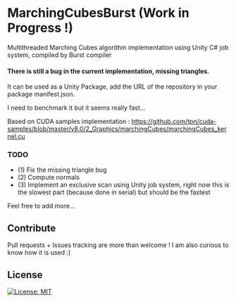 # MarchingCubesBurst (Work in Progress !)

Multithreaded Marching Cubes algorithm implementation using Unity C# job system, compiled by Burst compiler

#### There is still a bug in the current implementation, missing triangles.

It can be used as a Unity Package, add the URL of the repository in your package manifest.json.

I need to benchmark it but it seems really fast...

Based on CUDA samples implementation : https://github.com/tpn/cuda-samples/blob/master/v8.0/2_Graphics/marchingCubes/marchingCubes_kernel.cu

### TODO
- (1) Fix the missing triangle bug
- (2) Compute normals
- (3) Implement an exclusive scan using Unity job system, right now this is the slowest part (because done in serial) but should be the fastest

Feel free to add more...

## Contribute

Pull requests + Issues tracking are more than welcome ! I am also curious to know how it is used :)

## License

[![License: MIT](https://img.shields.io/badge/License-MIT-yellow.svg)](https://opensource.org/licenses/MIT)

